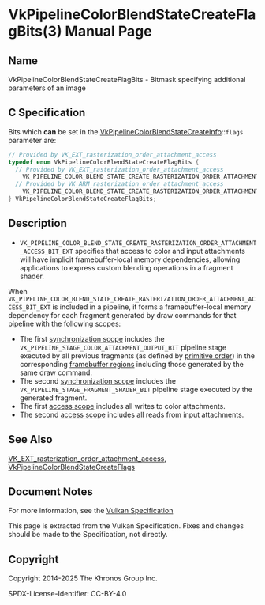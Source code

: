 # VkPipelineColorBlendStateCreateFlagBits(3) Manual Page

## Name

VkPipelineColorBlendStateCreateFlagBits - Bitmask specifying additional parameters of an image



## [](#_c_specification)C Specification

Bits which **can** be set in the [VkPipelineColorBlendStateCreateInfo](https://registry.khronos.org/vulkan/specs/latest/man/html/VkPipelineColorBlendStateCreateInfo.html)::`flags` parameter are:

```c++
// Provided by VK_EXT_rasterization_order_attachment_access
typedef enum VkPipelineColorBlendStateCreateFlagBits {
  // Provided by VK_EXT_rasterization_order_attachment_access
    VK_PIPELINE_COLOR_BLEND_STATE_CREATE_RASTERIZATION_ORDER_ATTACHMENT_ACCESS_BIT_EXT = 0x00000001,
  // Provided by VK_ARM_rasterization_order_attachment_access
    VK_PIPELINE_COLOR_BLEND_STATE_CREATE_RASTERIZATION_ORDER_ATTACHMENT_ACCESS_BIT_ARM = VK_PIPELINE_COLOR_BLEND_STATE_CREATE_RASTERIZATION_ORDER_ATTACHMENT_ACCESS_BIT_EXT,
} VkPipelineColorBlendStateCreateFlagBits;
```

## [](#_description)Description

- `VK_PIPELINE_COLOR_BLEND_STATE_CREATE_RASTERIZATION_ORDER_ATTACHMENT_ACCESS_BIT_EXT` specifies that access to color and input attachments will have implicit framebuffer-local memory dependencies, allowing applications to express custom blending operations in a fragment shader.

When `VK_PIPELINE_COLOR_BLEND_STATE_CREATE_RASTERIZATION_ORDER_ATTACHMENT_ACCESS_BIT_EXT` is included in a pipeline, it forms a framebuffer-local memory dependency for each fragment generated by draw commands for that pipeline with the following scopes:

- The first [synchronization scope](https://registry.khronos.org/vulkan/specs/latest/html/vkspec.html#synchronization-dependencies-scopes) includes the `VK_PIPELINE_STAGE_COLOR_ATTACHMENT_OUTPUT_BIT` pipeline stage executed by all previous fragments (as defined by [primitive order](https://registry.khronos.org/vulkan/specs/latest/html/vkspec.html#drawing-primitive-order)) in the corresponding [framebuffer regions](https://registry.khronos.org/vulkan/specs/latest/html/vkspec.html#synchronization-framebuffer-regions) including those generated by the same draw command.
- The second [synchronization scope](https://registry.khronos.org/vulkan/specs/latest/html/vkspec.html#synchronization-dependencies-scopes) includes the `VK_PIPELINE_STAGE_FRAGMENT_SHADER_BIT` pipeline stage executed by the generated fragment.
- The first [access scope](https://registry.khronos.org/vulkan/specs/latest/html/vkspec.html#synchronization-dependencies-access-scopes) includes all writes to color attachments.
- The second [access scope](https://registry.khronos.org/vulkan/specs/latest/html/vkspec.html#synchronization-dependencies-access-scopes) includes all reads from input attachments.

## [](#_see_also)See Also

[VK\_EXT\_rasterization\_order\_attachment\_access](https://registry.khronos.org/vulkan/specs/latest/man/html/VK_EXT_rasterization_order_attachment_access.html), [VkPipelineColorBlendStateCreateFlags](https://registry.khronos.org/vulkan/specs/latest/man/html/VkPipelineColorBlendStateCreateFlags.html)

## [](#_document_notes)Document Notes

For more information, see the [Vulkan Specification](https://registry.khronos.org/vulkan/specs/latest/html/vkspec.html#VkPipelineColorBlendStateCreateFlagBits)

This page is extracted from the Vulkan Specification. Fixes and changes should be made to the Specification, not directly.

## [](#_copyright)Copyright

Copyright 2014-2025 The Khronos Group Inc.

SPDX-License-Identifier: CC-BY-4.0